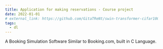 ```yaml
---
title: Application for making reservations - Course project
date: 2022-01-01
# external_link: https://github.com/GitaTReNt/swin-transformer-cifar100
tags:
  - dl
---
```


A Booking Simulation Software Similar to Booking.com, built in C Language.
<!--more-->
